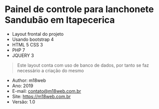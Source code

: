 # Painel de controle para lanchonete Sandubão em Itapecerica

* Layout frontal do projeto
* Usando bootstrap 4
* HTML 5 CSS 3
* PHP 7
* JQUERY 3

> Este layout conta com uso de banco de dados,
> por tanto se faz necessário a criação do mesmo

* Author: m18web
* Ano: 2019
* E-mail: contato@m18web.com.br
* Site: https://m18web.com.br
* Versão: 1.0